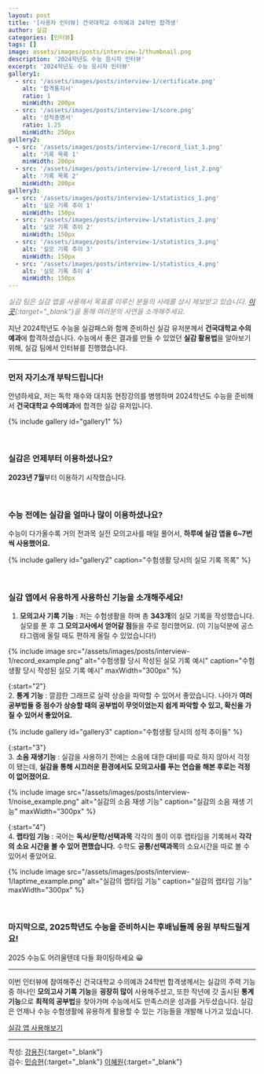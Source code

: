 ```yaml
---
layout: post
title: '[사용자 인터뷰] 건국대학교 수의예과 24학번 합격생'
author: 실감
categories: [인터뷰]
tags: []
image: assets/images/posts/interview-1/thumbnail.png
description: '2024학년도 수능 응시자 인터뷰'
excerpt: '2024학년도 수능 응시자 인터뷰'
gallery1:
  - src: '/assets/images/posts/interview-1/certificate.png'
    alt: '합격통지서'
    ratio: 1
    minWidth: 200px
  - src: '/assets/images/posts/interview-1/score.png'
    alt: '성적증명서'
    ratio: 1.25
    minWidth: 250px
gallery2:
  - src: '/assets/images/posts/interview-1/record_list_1.png'
    alt: '기록 목록 1'
    minWidth: 200px
  - src: '/assets/images/posts/interview-1/record_list_2.png'
    alt: '기록 목록 2'
    minWidth: 200px
gallery3:
  - src: '/assets/images/posts/interview-1/statistics_1.png'
    alt: '실모 기록 추이 1'
    minWidth: 150px
  - src: '/assets/images/posts/interview-1/statistics_2.png'
    alt: '실모 기록 추이 2'
    minWidth: 150px
  - src: '/assets/images/posts/interview-1/statistics_3.png'
    alt: '실모 기록 추이 3'
    minWidth: 150px
  - src: '/assets/images/posts/interview-1/statistics_4.png'
    alt: '실모 기록 추이 4'
    minWidth: 150px
---
```


<span style="color:gray">_실감 팀은 실감 앱을 사용해서 목표를 이루신 분들의 사례를 상시 제보받고 있습니다. [이곳](https://forms.gle/foGQ2DYA8CPqvcMV6){:target="\_blank"}을 통해 여러분의 사연을 소개해주세요._</span>

지난 2024학년도 수능을 실감패스와 함께 준비하신 실감 유저분께서 **건국대학교 수의예과**에 합격하셨습니다. 수능에서 좋은 결과를 만들 수 있었던 **실감 활용법**을 알아보기 위해, 실감 팀에서 인터뷰를 진행했습니다.

---

### 먼저 자기소개 부탁드립니다!

안녕하세요, 저는 독학 재수와 대치동 현장강의를 병행하며 2024학년도 수능을 준비해서 **건국대학교 수의예과**에 합격한 실감 유저입니다.

{% include gallery id="gallery1" %}

<br>

### 실감은 언제부터 이용하셨나요?

**2023년 7월**부터 이용하기 시작했습니다.

<br>

### 수능 전에는 실감을 얼마나 많이 이용하셨나요?

수능이 다가올수록 거의 전과목 실전 모의고사를 매일 풀어서, **하루에 실감 앱을 6~7번씩 사용했어요.**

{% include gallery id="gallery2" caption="수험생활 당시의 실모 기록 목록" %}

<br>

### 실감 앱에서 유용하게 사용하신 기능을 소개해주세요!

1. **모의고사 기록 기능** : 저는 수험생활을 하며 총 **343개**의 실모 기록을 작성했습니다. 실모를 푼 후 **그 모의고사에서 얻어갈 점**들을 주로 정리했어요. (이 기능덕분에 공스타그램에 올릴 때도 편하게 올릴 수 있었습니다!)

{% include image src="/assets/images/posts/interview-1/record_example.png" alt="수험생활 당시 작성된 실모 기록 예시" caption="수험생활 당시 작성된 실모 기록 예시" maxWidth="300px" %}

{:start="2"}  
2. **통계 기능** : 깔끔한 그래프로 실력 상승을 파악할 수 있어서 좋았습니다. 나아가 **여러 공부법들 중 점수가 상승할 때의 공부법이 무엇이었는지 쉽게 파악할 수 있고, 확신을 가질 수 있어서 좋았어요.**

{% include gallery id="gallery3" caption="수험생활 당시의 성적 추이들" %}

{:start="3"}  
3. **소음 재생기능** : 실감을 사용하기 전에는 소음에 대한 대비를 따로 하지 않아서 걱정이 됐는데, **실감을 통해 시끄러운 환경에서도 모의고사를 푸는 연습을 해본 후로는 걱정이 없어졌어요.**

{% include image src="/assets/images/posts/interview-1/noise_example.png" alt="실감의 소음 재생 기능" caption="실감의 소음 재생 기능" maxWidth="300px" %}

{:start="4"}  
4. **랩타임 기능** : 국어는 **독서/문학/선택과목** 각각의 풀이 이후 랩타임을 기록해서 **각각의 소요 시간을 볼 수 있어 편했습니다.** 수학도 **공통/선택과목**의 소요시간을 따로 볼 수 있어서 좋았어요.

{% include image src="/assets/images/posts/interview-1/laptime_example.png" alt="실감의 랩타임 기능" caption="실감의 랩타임 기능" maxWidth="300px" %}

<br>

### 마지막으로, 2025학년도 수능을 준비하시는 후배님들께 응원 부탁드릴게요!

2025 수능도 어려울텐데 다들 화이팅하세요 😀

---

이번 인터뷰에 참여해주신 건국대학교 수의예과 24학번 합격생께서는 실감의 주력 기능 중 하나인 **모의고사 기록 기능**을 **굉장히 많이** 사용해주셨고, 또한 작년에 갓 출시된 **통계 기능**으로 **최적의 공부법**을 찾아가며 수능에서도 만족스러운 성과를 거두셨습니다. 실감은 언제나 수능 수험생활에 유용하게 활용할 수 있는 기능들을 개발해 나가고 있습니다.

[실감 앱 사용해보기](http://silgam.app/download)

---

작성: [강용진](https://www.instagram.com/self_educator){:target="\_blank"}  
검수: [민승현](https://www.linkedin.com/in/seunghyunmin/){:target="\_blank"} [이혜원](https://www.instagram.com/hyermione_hyeranger/){:target="\_blank"}
